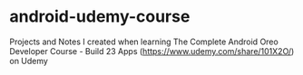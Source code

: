 # android-udemy-course
Projects and Notes I created when learning The Complete Android Oreo Developer Course - Build 23 Apps (https://www.udemy.com/share/101X2O/) on Udemy
